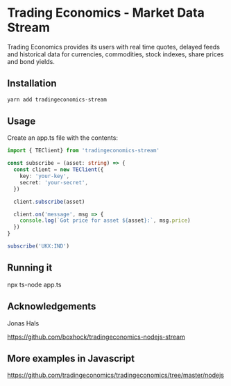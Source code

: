 # Trading Economics - Market Data Stream

Trading Economics provides its users with real time quotes, delayed feeds and historical data for currencies, commodities, stock indexes, share prices and bond yields. 


## Installation

```bash
yarn add tradingeconomics-stream
```

## Usage

Create an app.ts file with the contents:


```typescript
import { TEClient} from 'tradingeconomics-stream'

const subscribe = (asset: string) => {
  const client = new TEClient({
    key: 'your-key',
    secret: 'your-secret',
  })

  client.subscribe(asset)

  client.on('message', msg => {
    console.log(`Got price for asset ${asset}:`, msg.price)
  })
}

subscribe('UKX:IND')
```


## Running it

npx ts-node app.ts





## Acknowledgements


Jonas Hals


https://github.com/boxhock/tradingeconomics-nodejs-stream


## More examples in Javascript


https://github.com/tradingeconomics/tradingeconomics/tree/master/nodejs

